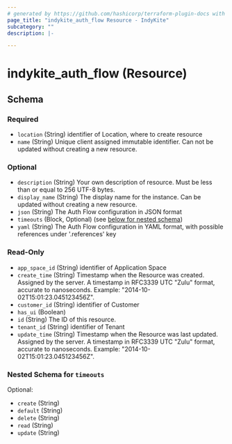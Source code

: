 ```yaml
---
# generated by https://github.com/hashicorp/terraform-plugin-docs with custom templates
page_title: "indykite_auth_flow Resource - IndyKite"
subcategory: ""
description: |-

---
```


# indykite_auth_flow (Resource)





<!-- schema generated by tfplugindocs -->
## Schema

### Required

- `location` (String) identifier of Location, where to create resource
- `name` (String) Unique client assigned immutable identifier. Can not be updated without creating a new resource.

### Optional

- `description` (String) Your own description of resource. Must be less than or equal to 256 UTF-8 bytes.
- `display_name` (String) The display name for the instance. Can be updated without creating a new resource.
- `json` (String) The Auth Flow configuration in JSON format
- `timeouts` (Block, Optional) (see [below for nested schema](#nestedblock--timeouts))
- `yaml` (String) The Auth Flow configuration in YAML format, with possible references under '.references' key

### Read-Only

- `app_space_id` (String) identifier of Application Space
- `create_time` (String) Timestamp when the Resource was created. Assigned by the server. A timestamp in RFC3339 UTC "Zulu" format, accurate to nanoseconds. Example: "2014-10-02T15:01:23.045123456Z".
- `customer_id` (String) identifier of Customer
- `has_ui` (Boolean)
- `id` (String) The ID of this resource.
- `tenant_id` (String) identifier of Tenant
- `update_time` (String) Timestamp when the Resource was last updated. Assigned by the server. A timestamp in RFC3339 UTC "Zulu" format, accurate to nanoseconds. Example: "2014-10-02T15:01:23.045123456Z".

<a id="nestedblock--timeouts"></a>
### Nested Schema for `timeouts`

Optional:

- `create` (String)
- `default` (String)
- `delete` (String)
- `read` (String)
- `update` (String)
